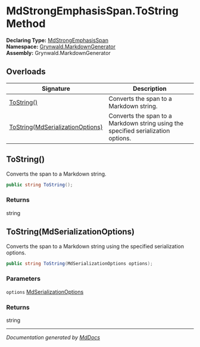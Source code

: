 ﻿<!--  
  <auto-generated>   
    The contents of this file were generated by a tool.  
    Changes to this file may be list if the file is regenerated  
  </auto-generated>   
-->

# MdStrongEmphasisSpan.ToString Method

**Declaring Type:** [MdStrongEmphasisSpan](../index.md)  
**Namespace:** [Grynwald.MarkdownGenerator](../../index.md)  
**Assembly:** Grynwald.MarkdownGenerator

## Overloads

| Signature                                                           | Description                                                                       |
| ------------------------------------------------------------------- | --------------------------------------------------------------------------------- |
| [ToString()](#tostring)                                             | Converts the span to a Markdown string.                                           |
| [ToString(MdSerializationOptions)](#tostringmdserializationoptions) | Converts the span to a Markdown string using the specified serialization options. |

## ToString()

Converts the span to a Markdown string.

```csharp
public string ToString();
```

### Returns

string

## ToString(MdSerializationOptions)

Converts the span to a Markdown string using the specified serialization options.

```csharp
public string ToString(MdSerializationOptions options);
```

### Parameters

`options`  [MdSerializationOptions](../../MdSerializationOptions/index.md)

### Returns

string

___

*Documentation generated by [MdDocs](https://github.com/ap0llo/mddocs)*
